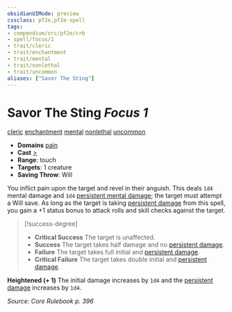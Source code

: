 ```yaml
---
obsidianUIMode: preview
cssclass: pf2e,pf2e-spell
tags:
- compendium/src/pf2e/crb
- spell/focus/1
- trait/cleric
- trait/enchantment
- trait/mental
- trait/nonlethal
- trait/uncommon
aliases: ["Savor The Sting"]
---
```

# Savor The Sting *Focus 1*   
[cleric](Reference/Rules/Traits/cleric.md "Cleric Class Trait")  [enchantment](enchantment.md "Enchantment School Trait")  [mental](mental.md "Mental Effect Trait")  [nonlethal](nonlethal.md "Nonlethal Weapon Trait")  [uncommon](uncommon.md "Uncommon Rarity Trait")  

- **Domains** [pain](Reference/Compendium/Setting/domains.md#Pain)
- **Cast** [>](chapter-9-playing-the-game.md#Actions "Single Action") 
- **Range**: touch
- **Targets**: 1 creature
- **Saving Throw**: Will

You inflict pain upon the target and revel in their anguish. This deals `1d4` mental damage and `1d4` [persistent mental damage](conditions.md#Persistent%20Damage); the target must attempt a Will save. As long as the target is taking [persistent damage](conditions.md#Persistent%20Damage) from this spell, you gain a +1 status bonus to attack rolls and skill checks against the target.

> [!success-degree] 
> - **Critical Success** The target is unaffected.
> - **Success** The target takes half damage and no [persistent damage](conditions.md#Persistent%20Damage).
> - **Failure** The target takes full initial and [persistent damage](conditions.md#Persistent%20Damage).
> - **Critical Failure** The target takes double initial and [persistent damage](conditions.md#Persistent%20Damage).

**Heightened (+ 1)** The initial damage increases by `1d4` and the [persistent damage](conditions.md#Persistent%20Damage) increases by `1d4`.

*Source: Core Rulebook p. 396*